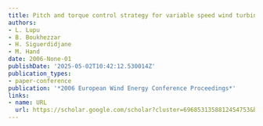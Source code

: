 ```yaml
---
title: Pitch and torque control strategy for variable speed wind turbines
authors:
- L. Lupu
- B. Boukhezzar
- H. Siguerdidjane
- M. Hand
date: 2006-None-01
publishDate: '2025-05-02T10:42:12.530014Z'
publication_types:
- paper-conference
publication: '*2006 European Wind Energy Conference Proceedings*'
links:
- name: URL
  url: https://scholar.google.com/scholar?cluster=6968531358812454753&hl=en&oi=scholarr
---
```

